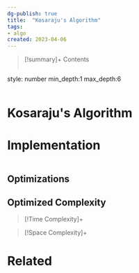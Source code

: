 ```yaml
---
dg-publish: true
title:  "Kosaraju's Algorithm"
tags:
- algo
created: 2023-04-06
---
```


>[!summary]+ Contents
>```toc
style: number
min_depth:1
max_depth:6 
>```


# Kosaraju's Algorithm

# Implementation

```python

```

## Optimizations

## Optimized Complexity

>[!Time Complexity]+

>[!Space Complexity]+



# Related
